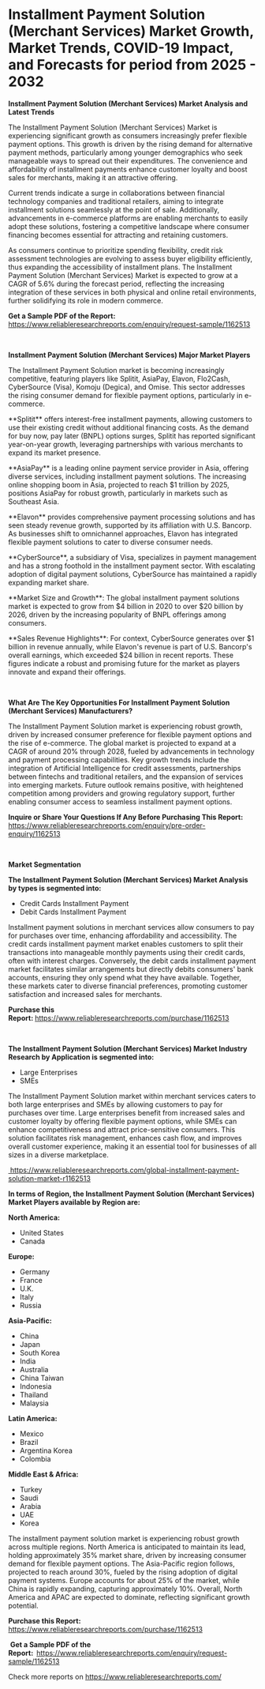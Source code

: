 <p><h1>Installment Payment Solution (Merchant Services) Market Growth, Market Trends, COVID-19 Impact, and Forecasts for period from 2025 - 2032</h1></p><p><strong>Installment Payment Solution (Merchant Services) Market Analysis and Latest Trends</strong></p>
<p><p>The Installment Payment Solution (Merchant Services) Market is experiencing significant growth as consumers increasingly prefer flexible payment options. This growth is driven by the rising demand for alternative payment methods, particularly among younger demographics who seek manageable ways to spread out their expenditures. The convenience and affordability of installment payments enhance customer loyalty and boost sales for merchants, making it an attractive offering.</p><p>Current trends indicate a surge in collaborations between financial technology companies and traditional retailers, aiming to integrate installment solutions seamlessly at the point of sale. Additionally, advancements in e-commerce platforms are enabling merchants to easily adopt these solutions, fostering a competitive landscape where consumer financing becomes essential for attracting and retaining customers.</p><p>As consumers continue to prioritize spending flexibility, credit risk assessment technologies are evolving to assess buyer eligibility efficiently, thus expanding the accessibility of installment plans. The Installment Payment Solution (Merchant Services) Market is expected to grow at a CAGR of 5.6% during the forecast period, reflecting the increasing integration of these services in both physical and online retail environments, further solidifying its role in modern commerce.</p></p>
<p><strong>Get a Sample PDF of the Report:&nbsp;</strong> <a href="https://www.reliableresearchreports.com/enquiry/request-sample/1162513?utm_campaign=2233&utm_medium=2&utm_source=Github&utm_content=ia&utm_term=11032025&utm_id=installment-payment-solution-merchant-services">https://www.reliableresearchreports.com/enquiry/request-sample/1162513</a></p>
<p>&nbsp;</p>
<p><strong>Installment Payment Solution (Merchant Services) Major Market Players</strong></p>
<p><p>The Installment Payment Solution market is becoming increasingly competitive, featuring players like Splitit, AsiaPay, Elavon, Flo2Cash, CyberSource (Visa), Komoju (Degica), and Omise. This sector addresses the rising consumer demand for flexible payment options, particularly in e-commerce.</p><p>**Splitit** offers interest-free installment payments, allowing customers to use their existing credit without additional financing costs. As the demand for buy now, pay later (BNPL) options surges, Splitit has reported significant year-on-year growth, leveraging partnerships with various merchants to expand its market presence.</p><p>**AsiaPay** is a leading online payment service provider in Asia, offering diverse services, including installment payment solutions. The increasing online shopping boom in Asia, projected to reach $1 trillion by 2025, positions AsiaPay for robust growth, particularly in markets such as Southeast Asia.</p><p>**Elavon** provides comprehensive payment processing solutions and has seen steady revenue growth, supported by its affiliation with U.S. Bancorp. As businesses shift to omnichannel approaches, Elavon has integrated flexible payment solutions to cater to diverse consumer needs.</p><p>**CyberSource**, a subsidiary of Visa, specializes in payment management and has a strong foothold in the installment payment sector. With escalating adoption of digital payment solutions, CyberSource has maintained a rapidly expanding market share.</p><p>**Market Size and Growth**: The global installment payment solutions market is expected to grow from $4 billion in 2020 to over $20 billion by 2026, driven by the increasing popularity of BNPL offerings among consumers.</p><p>**Sales Revenue Highlights**: For context, CyberSource generates over $1 billion in revenue annually, while Elavon's revenue is part of U.S. Bancorp's overall earnings, which exceeded $24 billion in recent reports. These figures indicate a robust and promising future for the market as players innovate and expand their offerings.</p></p>
<p>&nbsp;</p>
<p><strong>What Are The Key Opportunities For Installment Payment Solution (Merchant Services) Manufacturers?</strong></p>
<p><p>The Installment Payment Solution market is experiencing robust growth, driven by increased consumer preference for flexible payment options and the rise of e-commerce. The global market is projected to expand at a CAGR of around 20% through 2028, fueled by advancements in technology and payment processing capabilities. Key growth trends include the integration of Artificial Intelligence for credit assessments, partnerships between fintechs and traditional retailers, and the expansion of services into emerging markets. Future outlook remains positive, with heightened competition among providers and growing regulatory support, further enabling consumer access to seamless installment payment options.</p></p>
<p><strong>Inquire or Share Your Questions If Any Before Purchasing This Report:</strong> <a href="https://www.reliableresearchreports.com/enquiry/pre-order-enquiry/1162513?utm_campaign=2233&utm_medium=2&utm_source=Github&utm_content=ia&utm_term=11032025&utm_id=installment-payment-solution-merchant-services">https://www.reliableresearchreports.com/enquiry/pre-order-enquiry/1162513</a></p>
<p>&nbsp;</p>
<p><strong>Market Segmentation</strong></p>
<p><strong>The Installment Payment Solution (Merchant Services) Market Analysis by types is segmented into:</strong></p>
<p><ul><li>Credit Cards Installment Payment</li><li>Debit Cards Installment Payment</li></ul></p>
<p><p>Installment payment solutions in merchant services allow consumers to pay for purchases over time, enhancing affordability and accessibility. The credit cards installment payment market enables customers to split their transactions into manageable monthly payments using their credit cards, often with interest charges. Conversely, the debit cards installment payment market facilitates similar arrangements but directly debits consumers' bank accounts, ensuring they only spend what they have available. Together, these markets cater to diverse financial preferences, promoting customer satisfaction and increased sales for merchants.</p></p>
<p><strong>Purchase this Report:&nbsp;</strong><a href="https://www.reliableresearchreports.com/purchase/1162513?utm_campaign=2233&utm_medium=2&utm_source=Github&utm_content=ia&utm_term=11032025&utm_id=installment-payment-solution-merchant-services">https://www.reliableresearchreports.com/purchase/1162513</a></p>
<p>&nbsp;</p>
<p><strong>The Installment Payment Solution (Merchant Services) Market Industry Research by Application is segmented into:</strong></p>
<p><ul><li>Large Enterprises</li><li>SMEs</li></ul></p>
<p><p>The Installment Payment Solution market within merchant services caters to both large enterprises and SMEs by allowing customers to pay for purchases over time. Large enterprises benefit from increased sales and customer loyalty by offering flexible payment options, while SMEs can enhance competitiveness and attract price-sensitive consumers. This solution facilitates risk management, enhances cash flow, and improves overall customer experience, making it an essential tool for businesses of all sizes in a diverse marketplace.</p></p>
<p><a href="https://www.reliableresearchreports.com/global-installment-payment-solution-market-r1162513?utm_campaign=2233&utm_medium=2&utm_source=Github&utm_content=ia&utm_term=11032025&utm_id=installment-payment-solution-merchant-services">&nbsp;https://www.reliableresearchreports.com/global-installment-payment-solution-market-r1162513</a></p>
<p><strong>In terms of Region, the Installment Payment Solution (Merchant Services) Market Players available by Region are:</strong></p>
<p>
    <p> <strong> North America: </strong>
        <ul>
            <li>United States</li>
            <li>Canada</li>
        </ul>
        </p> 
    <p> <strong> Europe: </strong>
        <ul>
            <li>Germany</li>
            <li>France</li>
            <li>U.K.</li>
            <li>Italy</li>
            <li>Russia</li>
        </ul>
        </p> 
    <p> <strong> Asia-Pacific: </strong>
        <ul>
            <li>China</li>
            <li>Japan</li>
            <li>South Korea</li>
            <li>India</li>
            <li>Australia</li>
            <li>China Taiwan</li>
            <li>Indonesia</li>
            <li>Thailand</li>
            <li>Malaysia</li>
        </ul>
        </p> 
    <p> <strong> Latin America: </strong>
        <ul>
            <li>Mexico</li>
            <li>Brazil</li>
            <li>Argentina Korea</li>
            <li>Colombia</li>
        </ul>
        </p> 
    <p> <strong> Middle East & Africa: </strong>
        <ul>
            <li>Turkey</li>
            <li>Saudi</li>
            <li>Arabia</li>
            <li>UAE</li>
            <li>Korea</li>
        </ul>
    </p>
    </p>
<p><p>The installment payment solution market is experiencing robust growth across multiple regions. North America is anticipated to maintain its lead, holding approximately 35% market share, driven by increasing consumer demand for flexible payment options. The Asia-Pacific region follows, projected to reach around 30%, fueled by the rising adoption of digital payment systems. Europe accounts for about 25% of the market, while China is rapidly expanding, capturing approximately 10%. Overall, North America and APAC are expected to dominate, reflecting significant growth potential.</p></p>
<p><strong>Purchase this Report: </strong><a href="https://www.reliableresearchreports.com/purchase/1162513?utm_campaign=2233&utm_medium=2&utm_source=Github&utm_content=ia&utm_term=11032025&utm_id=installment-payment-solution-merchant-services">https://www.reliableresearchreports.com/purchase/1162513</a></p>
<p>&nbsp;<strong>Get a Sample PDF of the Report:&nbsp;&nbsp;</strong><a href="https://www.reliableresearchreports.com/enquiry/request-sample/1162513?utm_campaign=2233&utm_medium=2&utm_source=Github&utm_content=ia&utm_term=11032025&utm_id=installment-payment-solution-merchant-services">https://www.reliableresearchreports.com/enquiry/request-sample/1162513</a></p>
<p><strong></strong></p>
<p>Check more reports on <a href="https://www.reliableresearchreports.com/?utm_campaign=2233&utm_medium=2&utm_source=Github&utm_content=ia&utm_term=11032025&utm_id=installment-payment-solution-merchant-services">https://www.reliableresearchreports.com/</a></p>